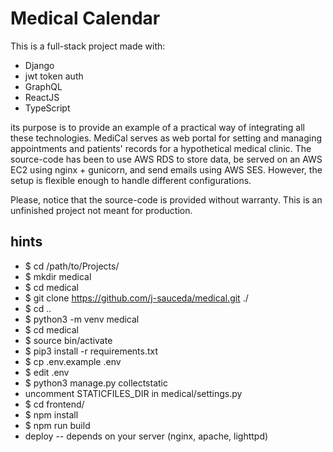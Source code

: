 # Medical Calendar

This is a full-stack project made with:

+ Django
+ jwt token auth
+ GraphQL
+ ReactJS
+ TypeScript

its purpose is to provide an example of a practical way of integrating all these technologies.
MediCal serves as web portal for setting and managing appointments and patients' records for a hypothetical medical clinic.
The source-code has been to use AWS RDS to store data, be served on an AWS EC2 using nginx + gunicorn, and send emails using AWS SES.
However, the setup is flexible enough to handle different configurations.

Please, notice that the source-code is provided without warranty. This is an unfinished project not meant for production.

## hints

- $ cd /path/to/Projects/
- $ mkdir medical
- $ cd medical
- $ git clone https://github.com/j-sauceda/medical.git ./
- $ cd ..
- $ python3 -m venv medical
- $ cd medical
- $ source bin/activate
- $ pip3 install -r requirements.txt
- $ cp .env.example .env
- $ edit .env
- $ python3 manage.py collectstatic
- uncomment STATICFILES_DIR in medical/settings.py
- $ cd frontend/
- $ npm install
- $ npm run build
- deploy -- depends on your server (nginx, apache, lighttpd)
